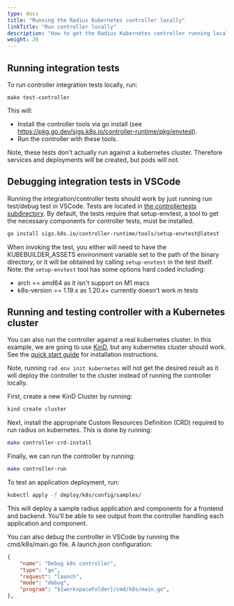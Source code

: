 ```yaml
---
type: docs
title: "Running the Radius Kubernetes controller locally"
linkTitle: "Run controller locally"
description: "How to get the Radius Kubernetes controller running locally"
weight: 20
---
```


## Running integration tests

To run controller integration tests locally, run:

```
make test-controller
```

This will:
- Install the controller tools via go install (see https://pkg.go.dev/sigs.k8s.io/controller-runtime/pkg/envtest).
- Run the controller with these tools.

Note, these tests don't actually run against a kubernetes cluster. Therefore services and deployments will be created, but pods will not.

## Debugging integration tests in VSCode

Running the integration/controller tests should work by just running run test/debug test in VSCode. Tests are located in [the controllertests subdirectory](https://github.com/Azure/radius/blob/main/test/controllertests/). By default, the tests require that setup-envtest, a tool to get the necessary components for controller tests, must be installed.

```bash
go install sigs.k8s.io/controller-runtime/tools/setup-envtest@latest
```

When invoking the test, you either will need to have the KUBEBUILDER_ASSETS environment variable set to the path of the binary directory, or it will be obtained by calling `setup-envtest` in the test itself. Note: the `setup-envtest` tool has some options hard coded including:

- arch == amd64 as it isn't support on M1 macs
- k8s-version == 1.19.x as 1.20.x+ currently doesn't work in tests

## Running and testing controller with a Kubernetes cluster

You can also run the controller against a real kubernetes cluster. In this example, we are going to use [KinD](https://github.com/kubernetes-sigs/kind), but any kubernetes cluster should work. See the [quick start guide](https://kind.sigs.k8s.io/docs/user/quick-start/#installation) for installation instructions.

Note, running `rad env init kubernetes` will not get the desired result as it will deploy the controller to the cluster instead of running the controller locally.

First, create a new KinD Cluster by running:

```sh
kind create cluster
```

Next, install the appropriate Custom Resources Definition (CRD) required to run radius on kubernetes. This is done by running:

```sh
make controller-crd-install
```

Finally, we can run the controller by running:

```sh
make controller-run
```

To test an application deployment, run:

```sh
kubectl apply -f deploy/k8s/config/samples/
```

This will deploy a sample radius application and components for a frontend and backend. You'll be able to see output from the controller handling each application and component. 

You can also debug the controller in VSCode by running the cmd/k8s/main.go file. A launch.json configuration:

```json
{
    "name": "Debug k8s controller",
    "type": "go",
    "request": "launch",
    "mode": "debug",
    "program": "${workspaceFolder}/cmd/k8s/main.go",
},
```